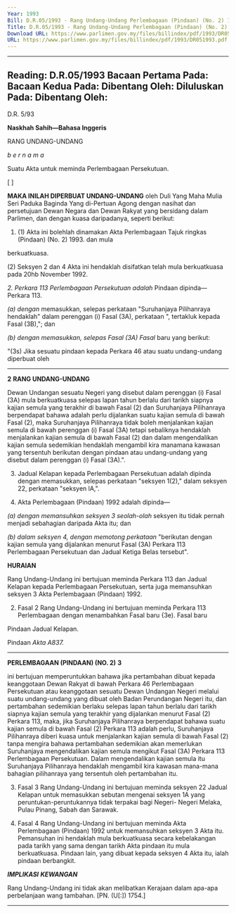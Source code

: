 ```yaml
---
Year: 1993
Bill: D.R.05/1993 - Rang Undang-Undang Perlembagaan (Pindaan) (No. 2) 1993 (Lulus)
Title: D.R.05/1993 - Rang Undang-Undang Perlembagaan (Pindaan) (No. 2) 1993 (Lulus)
Download URL: https://www.parlimen.gov.my/files/billindex/pdf/1993/DR051993.pdf
URL: https://www.parlimen.gov.my/files/billindex/pdf/1993/DR051993.pdf
---
```

---
Reading:
D.R.05/1993
Bacaan Pertama Pada:
Bacaan Kedua Pada:
Dibentang Oleh:
Diluluskan Pada:
Dibentang Oleh:
---

D.R. 5/93

**Naskhah Sahih—Bahasa Inggeris**

RANG UNDANG-UNDANG

_b e r n a m a_

Suatu Akta untuk meminda Perlembagaan Persekutuan.

[ ]

**MAKA INILAH DIPERBUAT UNDANG-UNDANG**
oleh Duli Yang Maha Mulia Seri Paduka Baginda Yang
di-Pertuan Agong dengan nasihat dan persetujuan Dewan
Negara dan Dewan Rakyat yang bersidang dalam
Parlimen, dan dengan kuasa daripadanya, seperti berikut:

1. (1) Akta ini bolehlah dinamakan Akta Perlembagaan Tajuk ringkas
(Pindaan) (No. 2) 1993. dan mula

berkuatkuasa.

(2) Seksyen 2 dan 4 Akta ini hendaklah disifatkan
telah mula berkuatkuasa pada 20hb November 1992.

_2. Perkara 113 Perlembagaan Persekutuan adalah_ Pindaan
dipinda— Perkara 113.

_(a) dengan_ memasukkan, selepas perkataan
"Suruhanjaya Pilihanraya hendaklah" dalam
perenggan (i) Fasal (3A), perkataan ", tertakluk
kepada Fasal (3B),"; dan

_(b) dengan memasukkan, selepas Fasal (3A) Fasal_
baru yang berikut:

"(3s) Jika sesuatu pindaan kepada Perkara
46 atau suatu undang-undang diperbuat oleh


-----

**2** **RANG UNDANG-UNDANG**

Dewan Undangan sesuatu Negeri yang disebut
dalam perenggan (i) Fasal (3A) mula berkuatkuasa selepas lapan tahun berlalu dari tarikh
siapnya kajian semula yang terakhir di bawah
Fasal (2) dan Suruhanjaya Pilihanraya
berpendapat bahawa adalah perlu dijalankan
suatu kajian semula di bawah Fasal (2), maka
Suruhanjaya Pilihanraya tidak boleh menjalankan kajian semula di bawah perenggan (i)
Fasal (3A) tetapi sebaliknya hendaklah
menjalankan kajian semula di bawah Fasal (2)
dan dalam mengendalikan kajian semula
sedemikian hendaklah mengambil kira manamana kawasan yang tersentuh berikutan
dengan pindaan atau undang-undang yang
disebut dalam perenggan (i) Fasal (3A).".

3. Jadual Kelapan kepada Perlembagaan Persekutuan
adalah dipinda dengan memasukkan, selepas perkataan
"seksyen 1(2)," dalam seksyen 22, perkataan "seksyen
lA,".

4. Akta Perlembagaan (Pindaan) 1992 adalah dipinda—

_(a) dengan memansuhkan seksyen 3 seolah-olah_
seksyen itu tidak pernah menjadi sebahagian
daripada Akta itu; dan

_(b) dalam seksyen 4, dengan memotong perkataan_
"berikutan dengan kajian semula yang
dijalankan menurut Fasal (3A) Perkara 113
Perlembagaan Persekutuan dan Jadual Ketiga
Belas tersebut".

**HURAIAN**

Rang Undang-Undang ini bertujuan meminda Perkara 113 dan
Jadual Kelapan kepada Perlembagaan Persekutuan, serta juga
memansuhkan seksyen 3 Akta Perlembagaan (Pindaan) 1992.

2. Fasal 2 Rang Undang-Undang ini bertujuan meminda Perkara
113 Perlembagaan dengan menambahkan Fasal baru {3e). Fasal baru


Pindaan
Jadual
Kelapan.

Pindaan
_Akta A837._


-----

**PERLEMBAGAAN (PINDAAN) (NO. 2)** **3**

ini bertujuan memperuntukkan bahawa jika pertambahan dibuat
kepada keanggotaan Dewan Rakyat di bawah Perkara 46
Perlembagaan Persekutuan atau keanggotaan sesuatu Dewan
Undangan Negeri melalui suatu undang-undang yang dibuat oleh
Badan Perundangan Negeri itu, dan pertambahan sedemikian berlaku
selepas lapan tahun berlalu dari tarikh siapnya kajian semula yang
terakhir yang dijalankan menurut Fasal (2) Perkara 113, maka, jika
Suruhanjaya Pilihanraya berpendapat bahawa suatu kajian semula
di bawah Fasal (2) Perkara 113 adalah perlu, Suruhanjaya
Pilihanraya diberi kuasa untuk menjalankan kajian semula di bawah
Fasal (2) tanpa mengira bahawa pertambahan sedemikian akan
memerlukan Suruhanjaya mengendalikan kajian semula mengikut
Fasal (3A) Perkara 113 Perlembagaan Persekutuan. Dalam
mengendalikan kajian semula itu Suruhanjaya Pilihanraya hendaklah
mengambil kira kawasan mana-mana bahagian pilihanraya yang
tersentuh oleh pertambahan itu.

3. Fasal 3 Rang Undang-Undang ini bertujuan meminda seksyen
22 Jadual Kelapan untuk memasukkan sebutan mengenai seksyen
1A yang peruntukan-peruntukannya tidak terpakai bagi Negeri-
Negeri Melaka, Pulau Pinang, Sabah dan Sarawak.

4. Fasal 4 Rang Undang-Undang ini bertujuan meminda Akta
Perlembagaan (Pindaan) 1992 untuk memansuhkan seksyen 3 Akta
itu. Pemansuhan ini hendaklah mula berkuatkuasa secara
kebelakangan pada tarikh yang sama dengan tarikh Akta pindaan
itu mula berkuatkuasa. Pindaan lain, yang dibuat kepada seksyen
4 Akta itu, ialah pindaan berbangkit.

**_IMPLIKASI_** **_KEWANGAN_**

Rang Undang-Undang ini tidak akan melibatkan Kerajaan dalam
apa-apa perbelanjaan wang tambahan. [PN. (U[:]) 1754.]


-----

